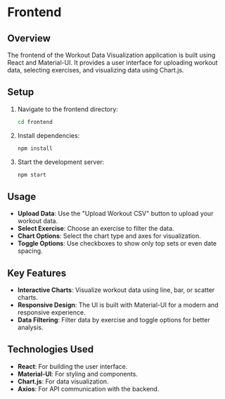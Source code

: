 # Frontend

## Overview

The frontend of the Workout Data Visualization application is built using React and Material-UI. It provides a user interface for uploading workout data, selecting exercises, and visualizing data using Chart.js.

## Setup

1. Navigate to the frontend directory:
   ```bash
   cd frontend
   ```

2. Install dependencies:
   ```bash
   npm install
   ```

3. Start the development server:
   ```bash
   npm start
   ```

## Usage

- **Upload Data**: Use the "Upload Workout CSV" button to upload your workout data.
- **Select Exercise**: Choose an exercise to filter the data.
- **Chart Options**: Select the chart type and axes for visualization.
- **Toggle Options**: Use checkboxes to show only top sets or even date spacing.

## Key Features

- **Interactive Charts**: Visualize workout data using line, bar, or scatter charts.
- **Responsive Design**: The UI is built with Material-UI for a modern and responsive experience.
- **Data Filtering**: Filter data by exercise and toggle options for better analysis.

## Technologies Used

- **React**: For building the user interface.
- **Material-UI**: For styling and components.
- **Chart.js**: For data visualization.
- **Axios**: For API communication with the backend.
